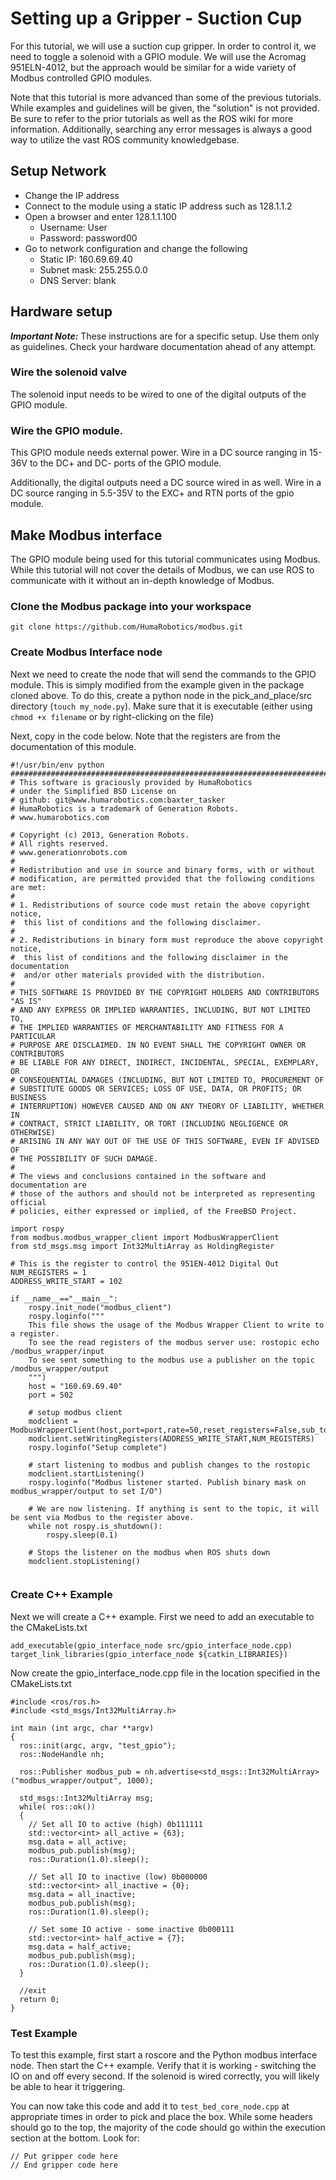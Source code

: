 # Setting up a Gripper - Suction Cup

For this tutorial, we will use a suction cup gripper. In order to control it, we need to toggle a solenoid with a GPIO module. We will use the Acromag 951ELN-4012, but the approach would be similar for a wide variety of Modbus controlled GPIO modules.

Note that this tutorial is more advanced than some of the previous tutorials. While examples and guidelines will be given, the "solution" is not provided. Be sure to refer to the prior tutorials as well as the ROS wiki for more information. Additionally, searching any error messages is always a good way to utilize the vast ROS community knowledgebase.

## Setup Network
* Change the IP address
* Connect to the module using a static IP address such as 128.1.1.2
* Open a browser and enter 128.1.1.100
    * Username: User
	* Password: password00
* Go to network configuration and change the following
    * Static IP: 160.69.69.40
	* Subnet mask: 255.255.0.0
	* DNS Server: blank


## Hardware setup
***Important Note:*** These instructions are for a specific setup. Use them only as guidelines. Check your hardware documentation ahead of any attempt. 
### Wire the solenoid valve
The solenoid input needs to be wired to one of the digital outputs of the GPIO module.

### Wire the GPIO module.
This GPIO module needs external power. Wire in a DC source ranging in 15-36V to the DC+ and DC- ports of the GPIO module.

Additionally, the digital outputs need a DC source wired in as well. Wire in a DC source ranging in 5.5-35V to the EXC+ and RTN ports of the gpio module. 

## Make Modbus interface
The GPIO module being used for this tutorial communicates using Modbus. While this tutorial will not cover the details of Modbus, we can use ROS to communicate with it without an in-depth knowledge of Modbus.

### Clone the Modbus package into your workspace

```
git clone https://github.com/HumaRobotics/modbus.git
```

### Create Modbus Interface node
Next we need to create the node that will send the commands to the GPIO module. This is simply modified from the example given in the package cloned above. To do this, create a python node in the pick_and_place/src directory (`touch my_node.py`). Make sure that it is executable (either using `chmod +x filename` or by right-clicking on the file)

Next, copy in the code below. Note that the registers are from the documentation of this module.
```
#!/usr/bin/env python
########################################################################### 
# This software is graciously provided by HumaRobotics 
# under the Simplified BSD License on
# github: git@www.humarobotics.com:baxter_tasker
# HumaRobotics is a trademark of Generation Robots.
# www.humarobotics.com 

# Copyright (c) 2013, Generation Robots.
# All rights reserved.
# www.generationrobots.com
#   
# Redistribution and use in source and binary forms, with or without 
# modification, are permitted provided that the following conditions are met:
# 
# 1. Redistributions of source code must retain the above copyright notice,
#  this list of conditions and the following disclaimer.
# 
# 2. Redistributions in binary form must reproduce the above copyright notice,
#  this list of conditions and the following disclaimer in the documentation 
#  and/or other materials provided with the distribution.
# 
# THIS SOFTWARE IS PROVIDED BY THE COPYRIGHT HOLDERS AND CONTRIBUTORS "AS IS"
# AND ANY EXPRESS OR IMPLIED WARRANTIES, INCLUDING, BUT NOT LIMITED TO, 
# THE IMPLIED WARRANTIES OF MERCHANTABILITY AND FITNESS FOR A PARTICULAR 
# PURPOSE ARE DISCLAIMED. IN NO EVENT SHALL THE COPYRIGHT OWNER OR CONTRIBUTORS 
# BE LIABLE FOR ANY DIRECT, INDIRECT, INCIDENTAL, SPECIAL, EXEMPLARY, OR 
# CONSEQUENTIAL DAMAGES (INCLUDING, BUT NOT LIMITED TO, PROCUREMENT OF 
# SUBSTITUTE GOODS OR SERVICES; LOSS OF USE, DATA, OR PROFITS; OR BUSINESS 
# INTERRUPTION) HOWEVER CAUSED AND ON ANY THEORY OF LIABILITY, WHETHER IN 
# CONTRACT, STRICT LIABILITY, OR TORT (INCLUDING NEGLIGENCE OR OTHERWISE) 
# ARISING IN ANY WAY OUT OF THE USE OF THIS SOFTWARE, EVEN IF ADVISED OF 
# THE POSSIBILITY OF SUCH DAMAGE. 
# 
# The views and conclusions contained in the software and documentation are 
# those of the authors and should not be interpreted as representing official 
# policies, either expressed or implied, of the FreeBSD Project.

import rospy
from modbus.modbus_wrapper_client import ModbusWrapperClient 
from std_msgs.msg import Int32MultiArray as HoldingRegister

# This is the register to control the 951EN-4012 Digital Out
NUM_REGISTERS = 1
ADDRESS_WRITE_START = 102

if __name__=="__main__":
    rospy.init_node("modbus_client")
    rospy.loginfo("""
    This file shows the usage of the Modbus Wrapper Client to write to a register.
    To see the read registers of the modbus server use: rostopic echo /modbus_wrapper/input
    To see sent something to the modbus use a publisher on the topic /modbus_wrapper/output
    """)
    host = "160.69.69.40"
    port = 502

    # setup modbus client    
    modclient = ModbusWrapperClient(host,port=port,rate=50,reset_registers=False,sub_topic="modbus_wrapper/output",pub_topic="modbus_wrapper/input")
    modclient.setWritingRegisters(ADDRESS_WRITE_START,NUM_REGISTERS)
    rospy.loginfo("Setup complete")
    
    # start listening to modbus and publish changes to the rostopic
    modclient.startListening()
    rospy.loginfo("Modbus listener started. Publish binary mask on modbus_wrapper/output to set I/O")
        
    # We are now listening. If anything is sent to the topic, it will be sent via Modbus to the register above.
    while not rospy.is_shutdown():
        rospy.sleep(0.1)

    # Stops the listener on the modbus when ROS shuts down
    modclient.stopListening()
    
```

### Create C++ Example
Next we will create a C++ example. First we need to add an executable to the CMakeLists.txt

```
add_executable(gpio_interface_node src/gpio_interface_node.cpp)
target_link_libraries(gpio_interface_node ${catkin_LIBRARIES})
```

Now create the gpio_interface_node.cpp file in the location specified in the CMakeLists.txt


```
#include <ros/ros.h>
#include <std_msgs/Int32MultiArray.h>

int main (int argc, char **argv)
{
  ros::init(argc, argv, "test_gpio");
  ros::NodeHandle nh;

  ros::Publisher modbus_pub = nh.advertise<std_msgs::Int32MultiArray>("modbus_wrapper/output", 1000);

  std_msgs::Int32MultiArray msg;
  while( ros::ok())
  {
    // Set all IO to active (high) 0b111111
    std::vector<int> all_active = {63};
    msg.data = all_active;
    modbus_pub.publish(msg);
    ros::Duration(1.0).sleep();

    // Set all IO to inactive (low) 0b000000
    std::vector<int> all_inactive = {0};
    msg.data = all_inactive;
    modbus_pub.publish(msg);
    ros::Duration(1.0).sleep();

    // Set some IO active - some inactive 0b000111
    std::vector<int> half_active = {7};
    msg.data = half_active;
    modbus_pub.publish(msg);
    ros::Duration(1.0).sleep();
  }

  //exit
  return 0;
}
```

### Test Example
To test this example, first start a roscore and the Python modbus interface node. Then start the C++ example. Verify that it is working - switching the IO on and off every second. If the solenoid is wired correctly, you will likely be able to hear it triggering. 

You can now take this code and add it to `test_bed_core_node.cpp` at appropriate times in order to pick and place the box. While some headers should go to the top, the majority of the code should go within the execution section at the bottom. Look for:
```
// Put gripper code here
// End gripper code here
```







